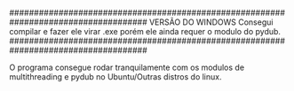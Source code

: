 ####################################################################################
VERSÃO DO WINDOWS
Consegui compilar e fazer ele virar .exe porém ele ainda requer o modulo do pydub.
####################################################################################

O programa consegue rodar tranquilamente com os modulos de multithreading e pydub no Ubuntu/Outras distros do linux.
